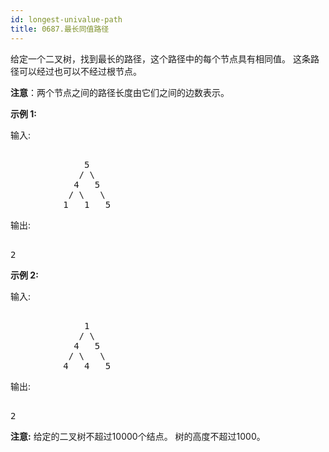 ```yaml
---
id: longest-univalue-path
title: 0687.最长同值路径
---
```

给定一个二叉树，找到最长的路径，这个路径中的每个节点具有相同值。 这条路径可以经过也可以不经过根节点。

**注意**：两个节点之间的路径长度由它们之间的边数表示。

**示例 1:**

输入:


<pre><br/>              5<br/>             / \<br/>            4   5<br/>           / \   \<br/>          1   1   5<br/></pre>

输出:


<pre><br/>2<br/></pre>

**示例 2:**

输入:


<pre><br/>              1<br/>             / \<br/>            4   5<br/>           / \   \<br/>          4   4   5<br/></pre>

输出:


<pre><br/>2<br/></pre>

**注意:** 给定的二叉树不超过10000个结点。 树的高度不超过1000。
